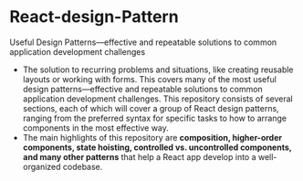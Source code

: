 # React-design-Pattern
Useful Design Patterns—effective and repeatable solutions to common application development challenges


 - The solution to recurring problems and situations, like creating reusable layouts or working with forms. This covers many of the most useful design patterns—effective and repeatable solutions to common application development challenges. This repository consists of several sections, each of which will cover a group of React design patterns, ranging from the preferred syntax for specific tasks to how to arrange components in the most effective way.
 - The main highlights of this repository are **composition, higher-order components, state hoisting, controlled vs. uncontrolled components, and many other patterns** that help a React app develop into a well-organized codebase.
